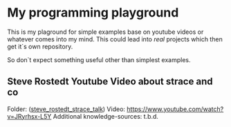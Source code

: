My programming playground
=========================

This is my plaground for simple examples base on youtube videos or whatever comes into my mind. This could lead into *real* projects which then get it`s own repository.

So don`t expect something useful other than simplest examples.


Steve Rostedt Youtube Video about strace and co
-----------------------------------------------

Folder: ([steve_rostedt_strace_talk](steve_rostedt_strace_talk/README.md))
Video: https://www.youtube.com/watch?v=JRyrhsx-L5Y
Additional knowledge-sources: t.b.d.
